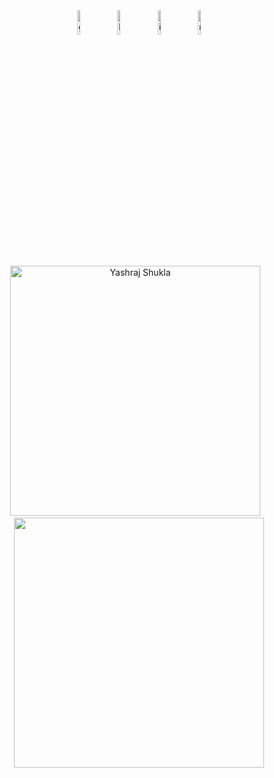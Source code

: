 


<!-- <p align="center"><img alt="Profile Banner" src="https://user-images.githubusercontent.com/77494053/216413150-55060c64-cd9a-4faa-8de8-4238e561bf0c.png"></p>-->
<!-- ![Banner-Github2 0]() -->

<!-- <p align="left"> <a href="https://twitter.com/intent/follow?screen_name=whynesspower2" target="blank"><img src="https://user-images.githubusercontent.com/77494053/216414990-77ac9731-ebac-4841-a65d-c8370b1ebbf2.png" height="40" alt="whynesspower2"/></a></p> -->


<!--
<h1 align="center">Hey!<img alt="wave" src="https://emojis.slackmojis.com/emojis/images/1588177020/8809/wave_hello.gif?1588177020" width="35">It's Yashraj!  </h1>

![](https://activity-graph.herokuapp.com/graph?username=whynesspower&theme=react-dark&hide_border=true&area=true) -->

<!-- <img align="right" height="250px" alt="GIF" src="https://api.daily.dev/devcards/dce00e048ea44002aab63d9733ee09f5.png?r=kdk" padding="5px" />

- 🔭 I am building projects, writing algorithms or developing javascript based apps or something
- 🥅 2023 Goals: Become a 10X developer
- 💬 Ask me about anything
- 📬 How to reach me: yashrajshukla48@gmail.com 
- 🧗 I try to: Go beyond and push the bounds
- ⚡ Respect the Grind. 

</br>

 -->


<p align="center" >
	<a href="https://github.com/whynesspower"><img alt="github" width="10%" style="padding:5px" src="https://img.icons8.com/clouds/100/000000/github.png"/></a>
	<a href="https://www.linkedin.com/in/whynesspower/"><img alt="linkedin" width="10%" style="padding:5px" src="https://img.icons8.com/clouds/100/000000/linkedin.png"/></a>
	<a href="https://www.instagram.com/whynesspower/"><img alt="instagram" width="10%" style="padding:5px" src="https://img.icons8.com/clouds/100/000000/instagram.png"/></a>
	<a href="https://twitter.com/whynesspower2"><img alt="medium" width="10%" style="padding:5px" src="https://img.icons8.com/clouds/100/000000/twitter.png"/></a>
	
</p>



<p align='center'><img width="400px" src="https://github-readme-streak-stats.herokuapp.com/?user=whynesspower&theme=radical" alt="Yashraj Shukla" />&nbsp; &nbsp;<img width="400px" src="https://github-readme-stats.vercel.app/api?username=whynesspower&count_private=true&theme=radical"/></p>

<!--START_SECTION_PROFILE_VIEWS:readme-info-->
<!--END_SECTION_PROFILE_VIEWS:readme-info-->

<!--START_SECTION_LINES_OF_CODE:readme-info-->
<!--END_SECTION_LINES_OF_CODE:readme-info-->

<!--START_CONTRIBUTIONS:readme-info-->
<!--END_CONTRIBUTIONS:readme-info-->

<!--START_SECTION_DAILY_COMMIT:readme-info-->
<!--END_SECTION_DAILY_COMMIT:readme-info-->

<!--START_SECTION_WEEKLY_COMMIT:readme-info-->
<!--END_SECTION_WEEKLY_COMMIT:readme-info-->

<!--START_SECTION_LANGUAGE:readme-info-->
<!--END_SECTION_LANGUAGE:readme-info-->

